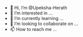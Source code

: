 - 👋 Hi, I’m @Upeksha-Herath
- 👀 I’m interested in ...
- 🌱 I’m currently learning ...
- 💞️ I’m looking to collaborate on ...
- 📫 How to reach me ...

<!---
Upeksha-Herath/Upeksha-Herath is a ✨ special ✨ repository because its `README.md` (this file) appears on your GitHub profile.
You can click the Preview link to take a look at your changes.
--->
